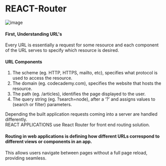 # REACT-Router

![image](https://github.com/user-attachments/assets/e1abce29-ff69-41da-8119-e6d0c02f07f7)

#### First, Understanding URL's
Every URL is essentially a request for some resource and each component of the URL serves to specify which resource is desired.</br>

#### URL Components
1. The scheme (eg. HTTP, HTTPS, mailto, etc), specifies what protocol is used to access the resource.
2. The domain (eg. codecademy.com), specifies the website that hosts the resource.
3. The path (eg. /articles), identifies the page displayed to the user.
4. The query string (eg. ?search=node), after a ‘?’ and assigns values to (search or filter) parameters.

Depending the built application requests coming into a server are handled differently.</br> 
REACT APPLICATIONS use React Router for front end routing solution.</br>

#### Routing in web applications is defining how different URLs correspond to different views or components in an app.
This allows users navigate between pages without a full page reload, providing seamless.</br>
